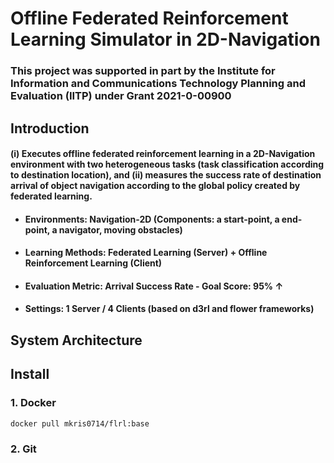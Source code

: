 # Offline Federated Reinforcement Learning Simulator in 2D-Navigation

### This project was supported in part by the Institute for Information and Communications Technology Planning and Evaluation (IITP) under Grant 2021-0-00900

## Introduction
#### (i) Executes offline federated reinforcement learning in a 2D-Navigation environment with two heterogeneous tasks (task classification according to destination location), and (ii) measures the success rate of destination arrival of object navigation according to the global policy created by federated learning.
* #### Environments: Navigation-2D (Components: a start-point, a end-point, a navigator, moving obstacles)
* #### Learning Methods: Federated Learning (Server) + Offline Reinforcement Learning (Client)
* #### Evaluation Metric: Arrival Success Rate - Goal Score: 95% ↑
* #### Settings: 1 Server / 4 Clients (based on d3rl and flower frameworks)

## System Architecture 


## Install

### 1. Docker
``` bash
docker pull mkris0714/flrl:base
```

### 2. Git
